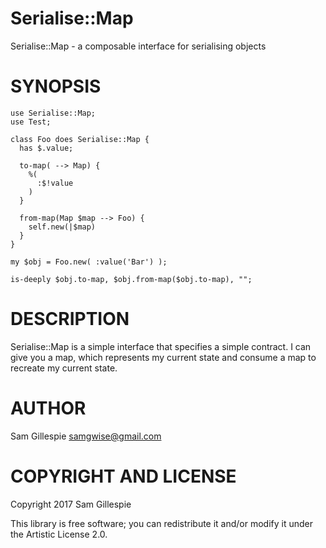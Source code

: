 Serialise::Map
========

Serialise::Map - a composable interface for serialising objects

SYNOPSIS
========

    use Serialise::Map;
    use Test;

    class Foo does Serialise::Map {
      has $.value;

      to-map( --> Map) {
        %(
          :$!value
        )
      }

      from-map(Map $map --> Foo) {
        self.new(|$map)
      }
    }

    my $obj = Foo.new( :value('Bar') );

    is-deeply $obj.to-map, $obj.from-map($obj.to-map), "";

DESCRIPTION
===========

Serialise::Map is a simple interface that specifies a simple contract. I can give you a map, which represents my current state and consume a map to recreate my current state.

AUTHOR
======

Sam Gillespie <samgwise@gmail.com>

COPYRIGHT AND LICENSE
=====================

Copyright 2017 Sam Gillespie

This library is free software; you can redistribute it and/or modify it under the Artistic License 2.0.

